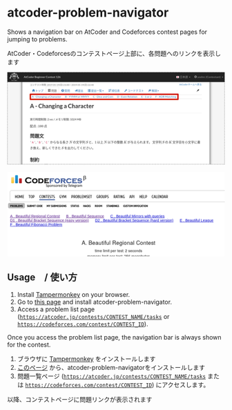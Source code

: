 # atcoder-problem-navigator

Shows a navigation bar on AtCoder and Codeforces contest pages for jumping to problems.

AtCoder・Codeforcesのコンテストページ上部に、各問題へのリンクを表示します

![Screenshot (AtCoder)](screenshot_atcoder.png)

![Screenshot (Codeforces)](screenshot_codeforces.png)

## Usage　/ 使い方

1. Install [Tampermonkey](https://tampermonkey.net/) on your browser.
2. Go to [this page](https://greasyfork.org/en/scripts/383360-atcoder-problem-navigator) and install atcoder-problem-navigator.
3. Access a problem list page ([`https://atcoder.jp/contests/CONTEST_NAME/tasks`](https://atcoder.jp/contests/abc126/tasks) or [`https://codeforces.com/contest/CONTEST_ID`](https://codeforces.com/contest/1256)).

Once you access the problem list page, the navigation bar is always shown for the contest.

1. ブラウザに [Tampermonkey](https://tampermonkey.net/) をインストールします
2. [このページ](https://greasyfork.org/en/scripts/383360-atcoder-problem-navigator) から、atcoder-problem-navigatorをインストールします
3. 問題一覧ページ ([`https://atcoder.jp/contests/CONTEST_NAME/tasks`](https://atcoder.jp/contests/abc126/tasks) または [`https://codeforces.com/contest/CONTEST_ID`](https://codeforces.com/contest/1256)) にアクセスします。

以降、コンテストページに問題リンクが表示されます
